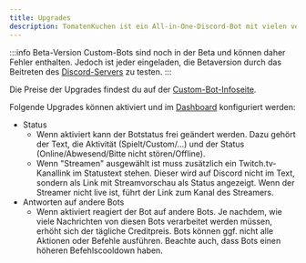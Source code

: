 ```yaml
---
title: Upgrades
description: TomatenKuchen ist ein All-in-One-Discord-Bot mit vielen verschiedenen Funktionen. Erklärt die verschiedenen Upgrades von Custom-Bots.
---
```


:::info Beta-Version
Custom-Bots sind noch in der Beta und können daher Fehler enthalten.
Jedoch ist jeder eingeladen, die Betaversion durch das Beitreten des [Discord-Servers](https://tomatenkuchen.com/discord) zu testen.
:::

Die Preise der Upgrades findest du auf der [Custom-Bot-Infoseite](https://tomatenkuchen.com/custom#upgrades).

Folgende Upgrades können aktiviert und im [Dashboard](https://tomatenkuchen.com/dashboard/custom) konfiguriert werden:
- Status
	- Wenn aktiviert kann der Botstatus frei geändert werden. Dazu gehört der Text, die Aktivität (Spielt/Custom/…) und der Status (Online/Abwesend/Bitte nicht stören/Offline).
	- Wenn "Streamen" ausgewählt ist muss zusätzlich ein Twitch.tv-Kanallink im Statustext stehen. Dieser wird auf Discord nicht im Text, sondern als Link mit Streamvorschau als Status angezeigt. Wenn der Streamer nicht live ist, führt der Link zum Kanal des Streamers.
- Antworten auf andere Bots
	- Wenn aktiviert reagiert der Bot auf andere Bots. Je nachdem, wie viele Nachrichten von diesen Bots verarbeitet werden müssen, erhöht sich der tägliche Creditpreis. Bots können ggf. nicht alle Aktionen oder Befehle ausführen. Beachte auch, dass Bots einen höheren Befehlscooldown haben.
